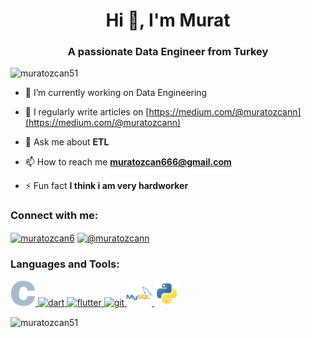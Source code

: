 <h1 align="center">Hi 👋, I'm Murat</h1>
<h3 align="center">A passionate Data Engineer from Turkey</h3>

<p align="left"> <img src="https://komarev.com/ghpvc/?username=muratozcan51&label=Profile%20views&color=0e75b6&style=flat" alt="muratozcan51" /> </p>

- 🔭 I’m currently working on Data Engineering

- 📝 I regularly write articles on [https://medium.com/@muratozcann](https://medium.com/@muratozcann)

- 💬 Ask me about **ETL**

- 📫 How to reach me **muratozcan666@gmail.com**

- ⚡ Fun fact **I think i am very hardworker**

<h3 align="left">Connect with me:</h3>
<p align="left">
<a href="https://linkedin.com/in/muratozcan6" target="blank"><img align="center" src="https://raw.githubusercontent.com/rahuldkjain/github-profile-readme-generator/master/src/images/icons/Social/linked-in-alt.svg" alt="muratozcan6" height="30" width="40" /></a>
<a href="https://medium.com/@muratozcann" target="blank"><img align="center" src="https://raw.githubusercontent.com/rahuldkjain/github-profile-readme-generator/master/src/images/icons/Social/medium.svg" alt="@muratozcann" height="30" width="40" /></a>
</p>

<h3 align="left">Languages and Tools:</h3>
<p align="left"> <a href="https://www.cprogramming.com/" target="_blank" rel="noreferrer"> <img src="https://raw.githubusercontent.com/devicons/devicon/master/icons/c/c-original.svg" alt="c" width="40" height="40"/> </a> <a href="https://dart.dev" target="_blank" rel="noreferrer"> <img src="https://www.vectorlogo.zone/logos/dartlang/dartlang-icon.svg" alt="dart" width="40" height="40"/> </a> <a href="https://flutter.dev" target="_blank" rel="noreferrer"> <img src="https://www.vectorlogo.zone/logos/flutterio/flutterio-icon.svg" alt="flutter" width="40" height="40"/> </a> <a href="https://git-scm.com/" target="_blank" rel="noreferrer"> <img src="https://www.vectorlogo.zone/logos/git-scm/git-scm-icon.svg" alt="git" width="40" height="40"/> </a> <a href="https://www.mysql.com/" target="_blank" rel="noreferrer"> <img src="https://raw.githubusercontent.com/devicons/devicon/master/icons/mysql/mysql-original-wordmark.svg" alt="mysql" width="40" height="40"/> </a> <a href="https://www.python.org" target="_blank" rel="noreferrer"> <img src="https://raw.githubusercontent.com/devicons/devicon/master/icons/python/python-original.svg" alt="python" width="40" height="40"/> </a> </p>

<p><img align="center" src="https://github-readme-stats.vercel.app/api/top-langs?username=muratozcan51&show_icons=true&locale=en&layout=compact" alt="muratozcan51" /></p>
